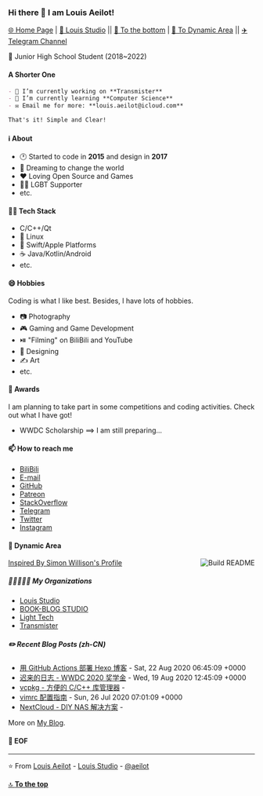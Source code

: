 ### Hi there 👋 I am Louis Aeilot!
[🌐 Home Page](https://aeilot.github.io) | [🏢 Louis Studio](https://louis-studio.github.io) || [🔽 To the bottom](#-eof) | [🎩 To Dynamic Area](#-dynamic-area) || [✈️ Telegram Channel](https://t.me/aeilot_post)

🏫 Junior High School Student (2018~2022)

#### A Shorter One
```markdown
- 🔭 I’m currently working on **Transmister**
- 🌱 I’m currently learning **Computer Science**
- ✉️ Email me for more: **louis.aeilot@icloud.com**

That's it! Simple and Clear!
```

#### ℹ️ About
- 🕐 Started to code in **2015** and design in **2017**
- 💭 Dreaming to change the world
- ❤️ Loving Open Source and Games
- 🏳️‍🌈 LGBT Supporter
- etc.

#### 👨‍💻 Tech Stack

- C/C++/Qt
- 🐧 Linux
- 🍎 Swift/Apple Platforms
- ☕ Java/Kotlin/Android
- etc.

#### 😄 Hobbies
Coding is what I like best. Besides, I have lots of hobbies.

- 📷 Photography
- 🎮 Gaming and Game Development
- ⏯️ "Filming" on BiliBili and YouTube
- 📑 Designing
- ✍️ Art
- etc.

#### 🥇 Awards
I am planning to take part in some competitions and coding activities. Check out what I have got!

- WWDC Scholarship ==> I am still preparing...

#### 📫 How to reach me
- [BiliBili](https://space.bilibili.com/378981479)
- [E-mail](mailto:louis.aeilot@icloud.com)
- [GitHub](https://github.com/aeilot)
- [Patreon](https://www.patreon.com/LouisAeilot)
- [StackOverflow](https://stackoverflow.com/users/13011108/louis-aeilot)
- [Telegram](https://t.me/aeilotd)
- [Twitter](https://twitter.com/aeilot) 
- [Instagram](https://www.instagram.com/aeilotd)

#### 🎩 Dynamic Area
<a href="https://github.com/simonw/simonw/actions"><img src="https://github.com/aeilot/aeilot/workflows/README-Build/badge.svg" align="right" alt="Build README"></a> <a href="https://simonwillison.net/2020/Jul/10/self-updating-profile-readme/">Inspired By Simon Willison's Profile</a>

##### 👩🏼‍🤝‍🧑🏻 My Organizations
<!-- org starts -->
* [Louis Studio](https://github.com/louis-studio)
* [BOOK-BLOG STUDIO](https://github.com/BOOK-BLOG)
* [Light Tech](https://github.com/thelighttech)
* [Transmister](https://github.com/transmister)

<!-- org ends -->

##### ✏️ Recent Blog Posts (zh-CN)
<!-- blog starts -->
* [用 GitHub Actions 部署 Hexo 博客](https://aeilot.github.io/2020/08/github-actions/) - Sat, 22 Aug 2020 06:45:09 +0000
* [迟来的日志 - WWDC 2020 奖学金](https://aeilot.github.io/2020/08/wwdc2020/) - Wed, 19 Aug 2020 12:45:09 +0000
* [vcpkg - 方便的 C/C++ 库管理器](https://aeilot.github.io/2020/08/vcpkg/) - 
* [vimrc 配置指南](https://aeilot.github.io/2020/07/vimrc/) - Sun, 26 Jul 2020 07:01:09 +0000
* [NextCloud - DIY NAS 解决方案](https://aeilot.github.io/2020/07/nextcloud/) - 
<!-- blog ends -->

More on [My Blog](https://aeilot.github.io/blog).

#### 💾 EOF

---
⭐️ From [Louis Aeilot](https://github.com/aeilot) - [Louis Studio](https://louis-studio.github.io/) - [@aeilot](https://twitter.com/aeilot)

[🔝 **To the top**](#)
